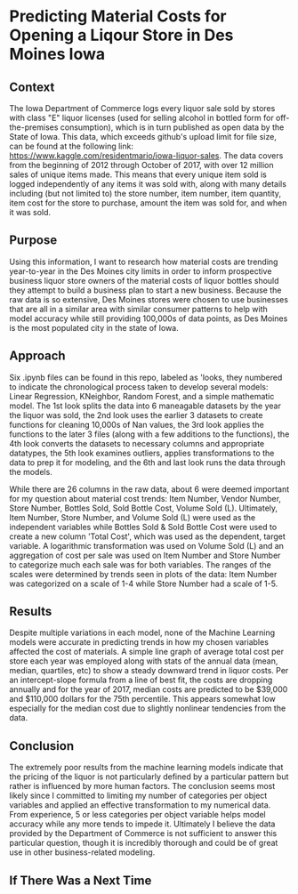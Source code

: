 # Predicting Material Costs for Opening a Liqour Store in Des Moines Iowa

## Context
The Iowa Department of Commerce logs every liquor sale sold by stores with class "E" liquor licenses (used for selling alcohol in bottled form for off-the-premises consumption), which is in turn published as open data by the State of Iowa. This data, which exceeds github's upload limit for file size, can be found at the following link: https://www.kaggle.com/residentmario/iowa-liquor-sales.  The data covers from the beginning of 2012 through October of 2017, with over 12 million sales of unique items made.  This means that every unique item sold is logged independently of any items it was sold with, along with many details including (but not limited to) the store number, item number, item quantity, item cost for the store to purchase, amount the item was sold for, and when it was sold. 

## Purpose
Using this information, I want to research how material costs are trending year-to-year in the Des Moines city limits in order to inform prospective business liquor store owners of the material costs of liquor bottles should they attempt to build a business plan to start a new business. Because the raw data is so extensive, Des Moines stores were chosen to use businesses that are all in a similar area with similar consumer patterns to help with model accuracy while still providing 100,000s of data points, as Des Moines is the most populated city in the state of Iowa.

## Approach
Six .ipynb files can be found in this repo, labeled as 'looks, they numbered to indicate the chronological process taken to develop several models: Linear Regression, KNeighbor, Random Forest, and a simple mathematic model. The 1st look splits the data into 6 maneagable datasets by the year the liquor was sold, the 2nd look uses the earlier 3 datasets to create functions for cleaning 10,000s of Nan values, the 3rd look applies the functions to the later 3 files (along with a few additions to the functions), the 4th look converts the datasets to necessary columns and appropriate datatypes, the 5th look examines outliers, applies transformations to the data to prep it for modeling, and the 6th and last look runs the data through the models.

While there are 26 columns in the raw data, about 6 were deemed important for my question about material cost trends: Item Number, Vendor Number, Store Number, Bottles Sold, Sold Bottle Cost, Volume Sold (L).   Ultimately, Item Number, Store Number, and Volume Sold (L) were used as the independent variables while Bottles Sold & Sold Bottle Cost were used to create a new column 'Total Cost', which was used as the dependent, target variable. A logarithmic transformation was used on Volume Sold (L) and an aggregation of cost per sale was used on Item Number and Store Number to categorize much each sale was for both variables.  The ranges of the scales were determined by trends seen in plots of the data: Item Number was categorized on a scale of 1-4 while Store Number had a scale of 1-5.

## Results
Despite multiple variations in each model, none of the Machine Learning models were accurate in predicting trends in how my chosen variables affected the cost of materials.  A simple line graph of average total cost per store each year was employed along with stats of the annual data (mean, median, quartiles, etc) to show a steady downward trend in liquor costs. Per an intercept-slope formula from a line of best fit, the costs are dropping annually and for the year of 2017, median costs are predicted to be $39,000 and $110,000 dollars for the 75th percentile. This appears somewhat low especially for the median cost due to slightly nonlinear tendencies from the data.

## Conclusion
The extremely poor results from the machine learning models indicate that the pricing of the liquor is not particularly defined by a particular pattern but rather is influenced by more human factors. The conclusion seems most likely since I committed to limiting my number of categories per object variables and applied an effective transformation to my numerical data. From experience, 5 or less categories per object variable helps model accuracy while any more tends to impede it. Ultimately I believe the data provided by the Department of Commerce is not sufficient to answer this particular question, though it is incredibly thorough and could be of great use in other business-related modeling.

## If There Was a Next Time
